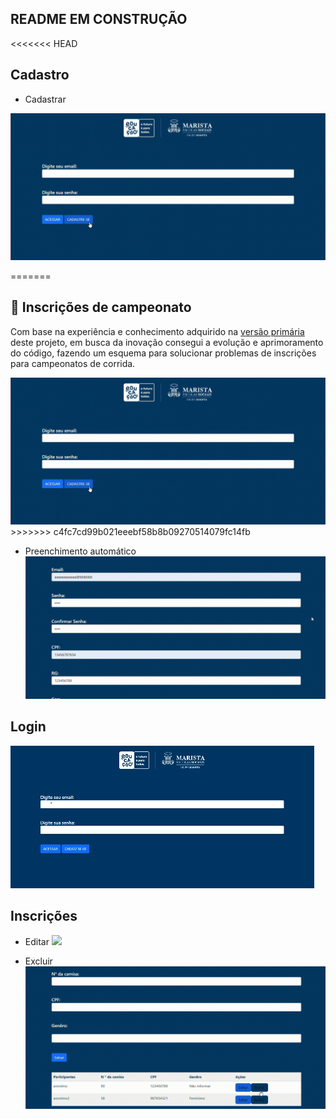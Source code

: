 ## README EM CONSTRUÇÃO   

<<<<<<< HEAD
## Cadastro
* Cadastrar   




<img src="imgs/cadastro.gif">    

      
=======

## 🥇 Inscrições de campeonato 
Com base na experiência e conhecimento adquirido na [versão primária](https://witoriabeatriz.github.io/Cadastro-versao-primaria/) deste projeto, em busca da inovação consegui a evolução e aprimoramento do código, fazendo um esquema para solucionar problemas de inscrições para campeonatos de corrida.

   

<img src="imgs/cadastro.gif">
>>>>>>> c4fc7cd99b021eeebf58b8b09270514079fc14fb

* Preenchimento automático <img src="imgs/cep.gif">  





## Login  
<img src="imgs/login.gif">  



## Inscrições
* Editar <img src="imgs/editando.gif">  

* Excluir<img src="imgs/excluindo.gif">  


